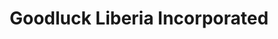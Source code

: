 ---
title: "Goodluck Liberia Incorporated"
url: /monrovia/goodluck-liberia-incorporated/
shop: convenience
---